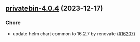 

## [privatebin-4.0.4](https://github.com/truecharts/charts/compare/privatebin-4.0.3...privatebin-4.0.4) (2023-12-17)

### Chore

- update helm chart common to 16.2.7 by renovate ([#16207](https://github.com/truecharts/charts/issues/16207))
  
  